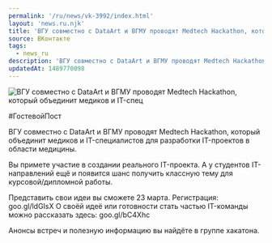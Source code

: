 ```yaml
---
permalink: '/ru/news/vk-3992/index.html'
layout: 'news.ru.njk'
title: 'ВГУ совместно с DataArt и ВГМУ проводят Medtech Hackathon, который объединит медиков и IT-спец'
source: ВКонтакте
tags:
  - news_ru
description: 'ВГУ совместно с DataArt и ВГМУ проводят Medtech Hackathon, который объединит медиков и IT-спец'
updatedAt: 1489770098
---
```

![ВГУ совместно с DataArt и ВГМУ проводят Medtech Hackathon, который объединит медиков и IT-спец](https://sun9-73.userapi.com/impf/c639123/v639123193/b2d4/2dz_ABCsgUo.jpg?size=1280x768&quality=96&sign=246f4f19f631af7815eb6441f0d05c53&c_uniq_tag=sBDC1npJhZpHaLY5UuTZB-JVhJmFudi8jrETXYJqQ80&type=album)

#ГостевойПост

ВГУ совместно с DataArt и ВГМУ проводят Medtech Hackathon, который объединит медиков и IT-специалистов для разработки IT-проектов в области медицины.

Вы примете участие в создании реального IT-проекта. А у студентов IT-направлений ещё и появится шанс получить классную тему для курсовой/дипломной работы.

Представить свои идеи вы сможете 23 марта. Регистрация: goo.gl/ldGIsX
О своёй идеё или готовности стать частью IT-команды можно рассказать здесь: goo.gl/bC4Xhc

Анонсы встреч и полезную информацию вы найдёте в группе хакатона.
